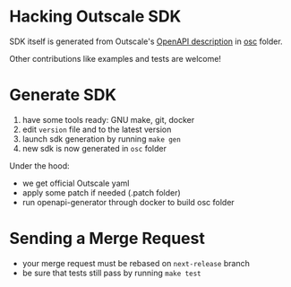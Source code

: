# Hacking Outscale SDK

SDK itself is generated from Outscale's [OpenAPI description](https://github.com/outscale/osc-api) in [osc](osc/) folder.

Other contributions like examples and tests are welcome!

# Generate SDK

1. have some tools ready: GNU make, git, docker
2. edit `version` file and to the latest version
4. launch sdk generation by running `make gen`
5. new sdk is now generated in `osc` folder

Under the hood:
- we get official Outscale yaml
- apply some patch if needed (.patch folder)
- run openapi-generator through docker to build osc folder

# Sending a Merge Request

- your merge request must be rebased on `next-release` branch
- be sure that tests still pass by running `make test`
